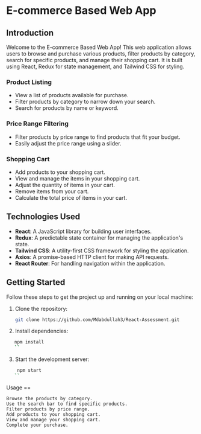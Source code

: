 # E-commerce Based Web App

## Introduction

Welcome to the E-commerce Based Web App! This web application allows users to browse and purchase various products, filter products by category, search for specific products, and manage their shopping cart. It is built using React, Redux for state management, and Tailwind CSS for styling.

### Product Listing

- View a list of products available for purchase.
- Filter products by category to narrow down your search.
- Search for products by name or keyword.

### Price Range Filtering

- Filter products by price range to find products that fit your budget.
- Easily adjust the price range using a slider.

### Shopping Cart

- Add products to your shopping cart.
- View and manage the items in your shopping cart.
- Adjust the quantity of items in your cart.
- Remove items from your cart.
- Calculate the total price of items in your cart.

## Technologies Used

- **React**: A JavaScript library for building user interfaces.
- **Redux**: A predictable state container for managing the application's state.
- **Tailwind CSS**: A utility-first CSS framework for styling the application.
- **Axios**: A promise-based HTTP client for making API requests.
- **React Router**: For handling navigation within the application.

## Getting Started

Follow these steps to get the project up and running on your local machine:

1. Clone the repository:

   ```bash
   git clone https://github.com/Mdabdullah3/React-Assessment.git
   ```

2. Install dependencies:

```bash
   npm install
   ``
```

3. Start the development server:

```bash
    npm start
   ``
```

Usage ==

    Browse the products by category.
    Use the search bar to find specific products.
    Filter products by price range.
    Add products to your shopping cart.
    View and manage your shopping cart.
    Complete your purchase.
